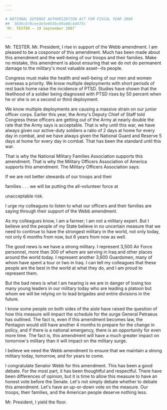 ```yaml
---
---

# NATIONAL DEFENSE AUTHORIZATION ACT FOR FISCAL YEAR 2008
## `3836cb78cee3e5e663bc09a08c4d475c`
`Mr. TESTER — 19 September 2007`

---
```



Mr. TESTER. Mr. President, I rise in support of the Webb amendment. I 
am pleased to be a cosponsor of this amendment. Much has been made 
about this amendment and the well-being of our troops and their 
families. Make no mistake, this amendment is about ensuring that we do 
not do permanent damage to the military's most valuable asset--its 
people.

Congress must make the health and well-being of our men and women 
overseas a priority. We know multiple deployments with short periods of 
rest back home raise the incidence of PTSD. Studies have shown that the 
likelihood of a soldier being diagnosed with PTSD rises by 50 percent 
when he or she is on a second or third deployment.

We know multiple deployments are causing a massive strain on our 
junior officer corps. Earlier this year, the Army's Deputy Chief of 
Staff told Congress these officers are getting out of the Army at 
nearly double the rate that the Army says is acceptable. That is why 
until this war, we have always given our active-duty soldiers a ratio 
of 2 days at home for every day in combat, and we have always given the 
National Guard and Reserve 5 days at home for every day in combat. That 
has been the standard until this war.

That is why the National Military Families Association supports this 
amendment. That is why the Military Officers Association of America 
supports this amendment. The Military Officers Association says:




 If we are not better stewards of our troops and their 


 families . . . we will be putting the all-volunteer force at 


 unacceptable risk.


I urge my colleagues to listen to what our officers and their 
families are saying through their support of the Webb amendment.

As my colleagues know, I am a farmer; I am not a military expert. But 
I believe and the people of my State believe in no uncertain measure 
that we need to continue to have the strongest military in the world, 
not only today, not only 6 months from now, but 6 years from now as 
well.

The good news is we have a strong military. I represent 3,500 Air 
Force personnel, more than 300 of whom are serving in Iraq and other 
places around the world today. I represent another 3,600 Guardsmen, 
many of whom have spent a tour or two in Iraq. I can tell my colleagues 
that these people are the best in the world at what they do, and I am 
proud to represent them.

But the bad news is what I am hearing is we are in danger of losing 
too many young leaders in our military today who are leading a platoon 
but whom we will be relying on to lead brigades and entire divisions in 
the future.

I know some people on both sides of the aisle have raised the 
question of how this measure will impact the schedule for the surge 
General Petraeus has outlined. The fact is, even if this amendment 
becomes law, the Pentagon would still have another 4 months to prepare 
for the change in policy, and if there is a national emergency, there 
is an opportunity for even more time. The fact is, this amendment will 
have a much greater impact on tomorrow's military than it will impact 
on the military surge.

I believe we need the Webb amendment to ensure that we maintain a 
strong military today, tomorrow, and for years to come.

I congratulate Senator Webb for this amendment. This has been a good 
debate. For the most part, it has been thoughtful and respectful. There 
have been differences of opinion, but it is time to allow this measure 
to have an honest vote before the Senate. Let's not simply debate 
whether to debate this amendment. Let's have an up-or-down vote on the 
measure. Our troops, their families, and the American people deserve 
nothing less.

Mr. President, I yield the floor.